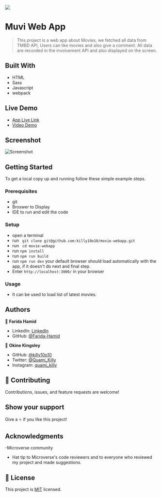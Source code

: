 ![](https://img.shields.io/badge/Quami-Killy-blue)

# Muvi Web App

> This project is a web app about Movies, we fetched all data from TMBD API, Users can like movies and also give a comment. All data are recorded in the involvement API and also displayed on the screen. 

## Built With

- HTML
- Sass
- Javascript
- webpack

## Live Demo

- [App Live Link](https://farida-hamid.github.io/Muvi-WebApp/)
- [Video Demo](https://drive.google.com/file/d/1YgINmgDuNW5s2WAiRPYr1er2hAlFUZcT/view?usp=sharing)

## Screenshot
![Screenshot](final-desktop-screenshot.png)

## Getting Started

To get a local copy up and running follow these simple example steps.

### Prerequisites

- git
- Broswer to Display
- IDE to run and edit the code

### Setup

- open a terminal
- run ` git clone git@github.com:killy10o10/movie-webapp.git`
- run ` cd movie-webapp`
- run `npm install`
- run `npm run build`
- run `npm run dev` your default browser should load automatically with the app, if it doesn't do next and final step.
- Enter `http://localhost:3000/` in your browser

### Usage

- It can be used to load list of latest movies.

## Authors

👤 **Farida Hamid**

- LinkedIn: [LinkedIn](https://linkedin.com/in/farida-hamid)
- GitHub: [@Farida-Hamid](https://github.com/Farida-Hamid)

👤 **Okine Kingsley**

- GitHub: [@killy10o10](https://github.com/killy10o10)
- Twitter: [@Quami_Killy](https://twitter.com/Quami_Killy)
- Instagram: [quami_killy](https://www.instagram.com/quami_killy/)

## 🤝 Contributing

Contributions, issues, and feature requests are welcome!

## Show your support

Give a ⭐️ if you like this project!

## Acknowledgments

-Microverse community

- Hat tip to Microverse's code reviewers and to everyone who reviewed my project and made suggestions.

## 📝 License

This project is [MIT](./LICENSE) licensed.
